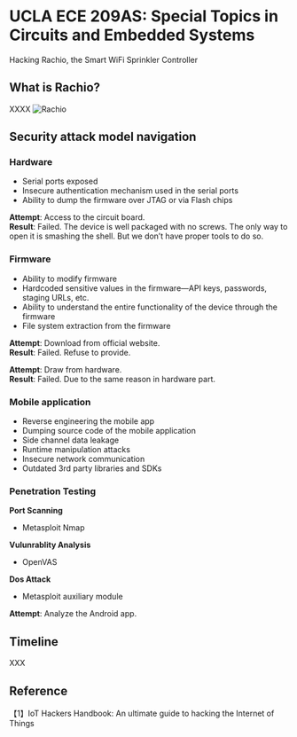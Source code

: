 # UCLA ECE 209AS: Special Topics in Circuits and Embedded Systems
Hacking Rachio, the Smart WiFi Sprinkler Controller

## What is Rachio?
XXXX
![Rachio](link)
## Security attack model navigation

### Hardware  
- Serial ports exposed  
- Insecure authentication mechanism used in the serial ports  
- Ability to dump the firmware over JTAG or via Flash chips  

**Attempt**: Access to the circuit board.  
**Result**: Failed. The device is well packaged with no screws. The only way to open it is smashing the shell. But we don’t have proper tools to do so.  

### Firmware
- Ability to modify firmware  
- Hardcoded sensitive values in the  firmware—API keys,
passwords, staging URLs, etc.  
- Ability to understand the entire functionality of the device
through the firmware  
- File system extraction from the firmware  

**Attempt**: Download from official website.  
**Result**: Failed. Refuse to provide.  

**Attempt**: Draw from hardware.  
**Result**: Failed. Due to the same reason in hardware part.  

### Mobile application
- Reverse engineering the mobile app  
- Dumping source code of the mobile application  
- Side channel data leakage  
- Runtime manipulation attacks  
- Insecure network communication  
- Outdated 3rd party libraries and SDKs  

### Penetration Testing 
**Port Scanning**
- Metasploit Nmap

**Vulunrablity Analysis**
- OpenVAS

**Dos Attack**
- Metasploit auxiliary module

**Attempt**:
Analyze the Android app.

## Timeline
XXX
  
## Reference
【1】IoT Hackers Handbook: An ultimate guide to hacking the Internet of Things
